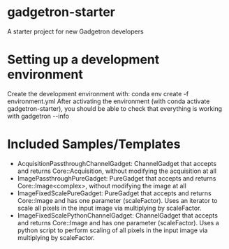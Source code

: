 # gadgetron-starter
A starter project for new Gadgetron developers

# Setting up a development environment

Create the development environment with: conda env create -f environment.yml
After activating the environment (with conda activate gadgetron-starter), you should be able to check that everything is working with gadgetron --info

# Included Samples/Templates
- AcquisitionPassthroughChannelGadget: ChannelGadget that accepts and returns Core::Acquisition, without modifying the acquisition at all
- ImagePassthroughPureGadget: PureGadget that accepts and returns Core::Image<complex<float>>, without modifying the image at all
- ImageFixedScalePureGadget: PureGadget that accepts and returns Core::Image<float> and has one parameter (scaleFactor). Uses an iterator to scale all pixels in the input image via multiplying by scaleFactor. 
- ImageFixedScalePythonChannelGadget: ChannelGadget that accepts and returns Core::Image<float> and has one parameter (scaleFactor). Uses a python script to perform scaling of all pixels in the input image via multiplying by scaleFactor. 


